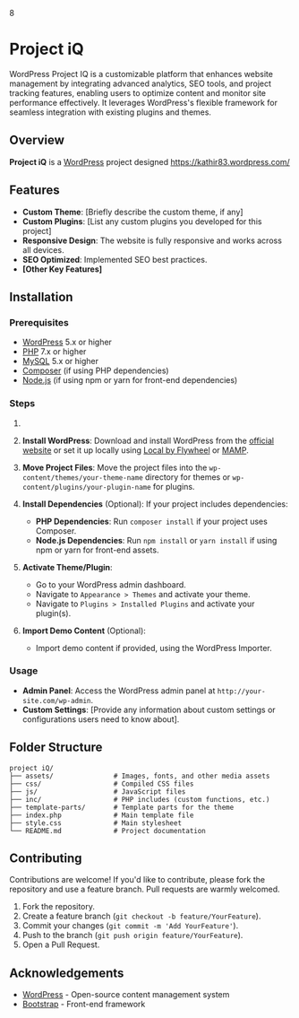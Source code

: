 8
# Project iQ
 
WordPress Project IQ is a customizable platform that enhances website management by integrating advanced analytics, SEO tools, and project tracking features, enabling users to optimize content and monitor site performance effectively. It leverages WordPress's flexible framework for seamless integration with existing plugins and themes.

## Overview

**Project iQ** is a [WordPress](https://wordpress.org) project designed 
https://kathir83.wordpress.com/

## Features

- **Custom Theme**: [Briefly describe the custom theme, if any]
- **Custom Plugins**: [List any custom plugins you developed for this project]
- **Responsive Design**: The website is fully responsive and works across all devices.
- **SEO Optimized**: Implemented SEO best practices.
- **[Other Key Features]**

## Installation

### Prerequisites

- [WordPress](https://wordpress.org) 5.x or higher
- [PHP](https://www.php.net/) 7.x or higher
- [MySQL](https://www.mysql.com/) 5.x or higher
- [Composer](https://getcomposer.org/) (if using PHP dependencies)
- [Node.js](https://nodejs.org/) (if using npm or yarn for front-end dependencies)

### Steps

1.

2. **Install WordPress**:
   Download and install WordPress from the [official website](https://wordpress.org/download/) or set it up locally using [Local by Flywheel](https://localwp.com/) or [MAMP](https://www.mamp.info/).

3. **Move Project Files**:
   Move the project files into the `wp-content/themes/your-theme-name` directory for themes or `wp-content/plugins/your-plugin-name` for plugins.

4. **Install Dependencies** (Optional):
   If your project includes dependencies:
   - **PHP Dependencies**: Run `composer install` if your project uses Composer.
   - **Node.js Dependencies**: Run `npm install` or `yarn install` if using npm or yarn for front-end assets.

5. **Activate Theme/Plugin**:
   - Go to your WordPress admin dashboard.
   - Navigate to `Appearance > Themes` and activate your theme.
   - Navigate to `Plugins > Installed Plugins` and activate your plugin(s).

6. **Import Demo Content** (Optional):
   - Import demo content if provided, using the WordPress Importer.

### Usage

- **Admin Panel**: Access the WordPress admin panel at `http://your-site.com/wp-admin`.
- **Custom Settings**: [Provide any information about custom settings or configurations users need to know about].

## Folder Structure

```
project iQ/
├── assets/               # Images, fonts, and other media assets
├── css/                  # Compiled CSS files
├── js/                   # JavaScript files
├── inc/                  # PHP includes (custom functions, etc.)
├── template-parts/       # Template parts for the theme
├── index.php             # Main template file
├── style.css             # Main stylesheet
└── README.md             # Project documentation
```

## Contributing

Contributions are welcome! If you'd like to contribute, please fork the repository and use a feature branch. Pull requests are warmly welcomed.

1. Fork the repository.
2. Create a feature branch (`git checkout -b feature/YourFeature`).
3. Commit your changes (`git commit -m 'Add YourFeature'`).
4. Push to the branch (`git push origin feature/YourFeature`).
5. Open a Pull Request.


## Acknowledgements

- [WordPress](https://wordpress.org) - Open-source content management system
- [Bootstrap](https://getbootstrap.com) - Front-end framework 


```

